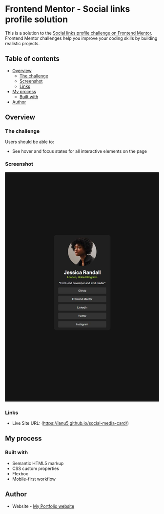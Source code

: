 # Frontend Mentor - Social links profile solution

This is a solution to the [Social links profile challenge on Frontend Mentor](https://www.frontendmentor.io/challenges/social-links-profile-UG32l9m6dQ). Frontend Mentor challenges help you improve your coding skills by building realistic projects. 

## Table of contents

- [Overview](#overview)
  - [The challenge](#the-challenge)
  - [Screenshot](#screenshot)
  - [Links](#links)
- [My process](#my-process)
  - [Built with](#built-with)
- [Author](#author)

## Overview

### The challenge

Users should be able to:

- See hover and focus states for all interactive elements on the page

### Screenshot

![](./screenshot.JPG)


### Links

- Live Site URL: (https://ianu5.github.io/social-media-card/)

## My process

### Built with

- Semantic HTML5 markup
- CSS custom properties
- Flexbox
- Mobile-first workflow

## Author

- Website - [My Portfolio website](https://ianu5.github.io/Minfolio/)
